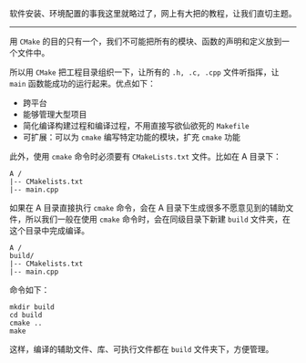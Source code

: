 软件安装、环境配置的事我这里就略过了，网上有大把的教程，让我们直切主题。

---

用 `CMake` 的目的只有一个，我们不可能把所有的模块、函数的声明和定义放到一个文件中。

所以用 `CMake` 把工程目录组织一下，让所有的 `.h, .c, .cpp` 文件听指挥，让 `main` 函数能成功的运行起来。优点如下：

- 跨平台
- 能够管理大型项目
- 简化编译构建过程和编译过程，不用直接写欲仙欲死的 `Makefile`
- 可扩展：可以为 `cmake` 编写特定功能的模块，扩充 `cmake` 功能

此外，使用 `cmake` 命令时必须要有 `CMakeLists.txt` 文件。比如在 A 目录下：

```
A /
|-- CMakelists.txt
|-- main.cpp    
```

如果在 A 目录直接执行 `cmake` 命令，会在 A 目录下生成很多不愿意见到的辅助文件，所以我们一般在使用 `cmake` 命令时，会在同级目录下新建 `build` 文件夹，在这个目录中完成编译。

```
A /
build/ 
|-- CMakelists.txt
|-- main.cpp    
```

命令如下：

```
mkdir build
cd build
cmake ..
make
```

这样，编译的辅助文件、库、可执行文件都在 `build` 文件夹下，方便管理。